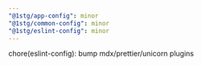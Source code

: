 ```yaml
---
"@1stg/app-config": minor
"@1stg/common-config": minor
"@1stg/eslint-config": minor
---
```


chore(eslint-config): bump mdx/prettier/unicorn plugins
